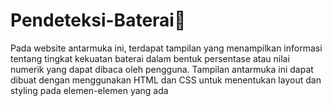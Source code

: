 # Pendeteksi-Baterai🔋
Pada website antarmuka ini, terdapat tampilan yang menampilkan informasi tentang tingkat kekuatan baterai dalam bentuk persentase atau nilai numerik yang dapat dibaca oleh pengguna. Tampilan antarmuka ini dapat dibuat dengan menggunakan HTML dan CSS untuk menentukan layout dan styling pada elemen-elemen yang ada
